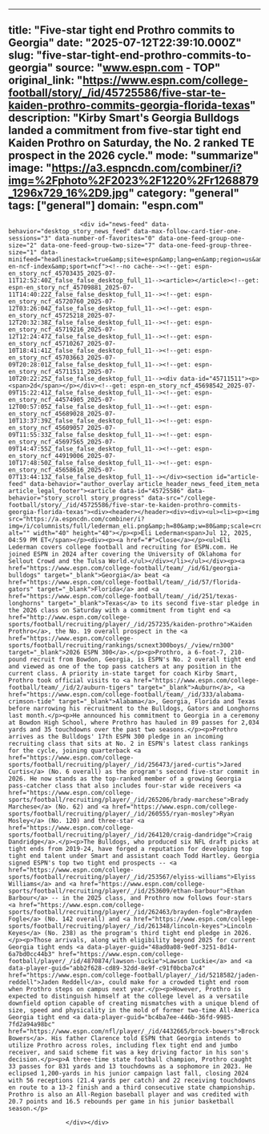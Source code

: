 ---
   title: "Five-star tight end Prothro commits to Georgia"
   date: "2025-07-12T22:39:10.000Z"
   slug: "five-star-tight-end-prothro-commits-to-georgia"
   source: "www.espn.com - TOP"
   original_link: "https://www.espn.com/college-football/story/_/id/45725586/five-star-te-kaiden-prothro-commits-georgia-florida-texas"
   description: "Kirby Smart's Georgia Bulldogs landed a commitment from five-star tight end Kaiden Prothro on Saturday, the No. 2 ranked TE prospect in the 2026 cycle."
   mode: "summarize"
   image: "https://a3.espncdn.com/combiner/i?img=%2Fphoto%2F2023%2F1220%2Fr1268879_1296x729_16%2D9.jpg"
   category: "general"
   tags: ["general"]
   domain: "espn.com"
  ---
  <div id="readability-page-1" class="page"><div id="pane-main" tabindex="-1">

                        <div id="news-feed" data-behavior="desktop_story_news_feed" data-max-follow-card-tier-one-sessions="3" data-number-of-favorites="0" data-one-feed-group-one-size="2" data-one-feed-group-two-size="7" data-one-feed-group-three-size="1" data-minifeed="headlinestack=true&amp;site=espn&amp;lang=en&amp;region=us&amp;pubkey=espn-en-ncf-index&amp;sport=ncf"><!--no cache--><!--get: espn-en_story_ncf_45703435_2025-07-11T12:52:40Z_false_false_desktop_full_11--><article></article><!--get: espn-en_story_ncf_45709881_2025-07-11T14:40:22Z_false_false_desktop_full_11--><!--get: espn-en_story_ncf_45720760_2025-07-12T03:26:04Z_false_false_desktop_full_11--><!--get: espn-en_story_ncf_45725218_2025-07-12T20:32:38Z_false_false_desktop_full_11--><!--get: espn-en_story_ncf_45719216_2025-07-12T12:24:47Z_false_false_desktop_full_11--><!--get: espn-en_story_ncf_45710267_2025-07-10T18:41:41Z_false_false_desktop_full_11--><!--get: espn-en_story_ncf_45703663_2025-07-09T20:28:01Z_false_false_desktop_full_11--><!--get: espn-en_story_ncf_45711511_2025-07-10T20:22:25Z_false_false_desktop_full_11--><div data-id="45711511"><p><span>2d</span></p></div><!--get: espn-en_story_ncf_45698542_2025-07-09T15:22:41Z_false_false_desktop_full_11--><!--get: espn-en_story_ncf_44574905_2025-07-12T00:57:05Z_false_false_desktop_full_11--><!--get: espn-en_story_ncf_45689028_2025-07-10T13:37:39Z_false_false_desktop_full_11--><!--get: espn-en_story_ncf_45609057_2025-07-09T11:55:33Z_false_false_desktop_full_11--><!--get: espn-en_story_ncf_45697565_2025-07-09T14:47:55Z_false_false_desktop_full_11--><!--get: espn-en_story_ncf_44919006_2025-07-10T17:48:50Z_false_false_desktop_full_11--><!--get: espn-en_story_ncf_45658616_2025-07-07T13:44:13Z_false_false_desktop_full_11--></div><section id="article-feed" data-behavior="author_overlay article_header_news_feed_item_meta article_legal_footer"><article data-id="45725586" data-behavior="story_scroll story_progress" data-src="/college-football/story/_/id/45725586/five-star-te-kaiden-prothro-commits-georgia-florida-texas"><div><header></header><div><div><ul><li><p><img src="https://a.espncdn.com/combiner/i?img=/i/columnists/full/lederman_eli.png&amp;h=80&amp;w=80&amp;scale=crop" alt="" width="40" height="40"></p><p>Eli Lederman<span>Jul 12, 2025, 04:59 PM ET</span></p><div><p><a href="#">Close</a></p><ul>Eli Lederman covers college football and recruiting for ESPN.com. He joined ESPN in 2024 after covering the University of Oklahoma for Sellout Crowd and the Tulsa World.</ul></div></li></ul></div><p><a href="https://www.espn.com/college-football/team/_/id/61/georgia-bulldogs" target="_blank">Georgia</a> beat <a href="https://www.espn.com/college-football/team/_/id/57/florida-gators" target="_blank">Florida</a> and <a href="https://www.espn.com/college-football/team/_/id/251/texas-longhorns" target="_blank">Texas</a> to its second five-star pledge in the 2026 class on Saturday with a commitment from tight end <a href="http://www.espn.com/college-sports/football/recruiting/player/_/id/257235/kaiden-prothro">Kaiden Prothro</a>, the No. 19 overall prospect in the <a href="https://www.espn.com/college-sports/football/recruiting/rankings/scnext300boys/_/view/rn300" target="_blank">2026 ESPN 300</a>.</p><p>Prothro, a 6-foot-7, 210-pound recruit from Bowdon, Georgia, is ESPN's No. 2 overall tight end and viewed as one of the top pass catchers at any position in the current class. A priority in-state target for coach Kirby Smart, Prothro took official visits to <a href="https://www.espn.com/college-football/team/_/id/2/auburn-tigers" target="_blank">Auburn</a>, <a href="https://www.espn.com/college-football/team/_/id/333/alabama-crimson-tide" target="_blank">Alabama</a>, Georgia, Florida and Texas before narrowing his recruitment to the Bulldogs, Gators and Longhorns last month.</p><p>He announced his commitment to Georgia in a ceremony at Bowdon High School, where Prothro has hauled in 89 passes for 2,034 yards and 35 touchdowns over the past two seasons.</p><p>Prothro arrives as the Bulldogs' 17th ESPN 300 pledge in an incoming recruiting class that sits at No. 2 in ESPN's latest class rankings for the cycle, joining quarterback <a href="https://www.espn.com/college-sports/football/recruiting/player/_/id/256473/jared-curtis">Jared Curtis</a> (No. 6 overall) as the program's second five-star commit in 2026. He now stands as the top-ranked member of a growing Georgia pass-catcher class that also includes four-star wide receivers <a href="https://www.espn.com/college-sports/football/recruiting/player/_/id/265206/brady-marchese">Brady Marchese</a> (No. 62) and <a href="https://www.espn.com/college-sports/football/recruiting/player/_/id/260555/ryan-mosley">Ryan Mosley</a> (No. 120) and three-star <a href="https://www.espn.com/college-sports/football/recruiting/player/_/id/264120/craig-dandridge">Craig Dandridge</a>.</p><p>The Bulldogs, who produced six NFL draft picks at tight ends from 2019-24, have forged a reputation for developing top tight end talent under Smart and assistant coach Todd Hartley. Georgia signed ESPN's top two tight end prospects -- <a href="https://www.espn.com/college-sports/football/recruiting/player/_/id/253567/elyiss-williams">Elyiss Williams</a> and <a href="https://www.espn.com/college-sports/football/recruiting/player/_/id/253609/ethan-barbour">Ethan Barbour</a> -- in the 2025 class, and Prothro now follows four-stars <a href="https://www.espn.com/college-sports/football/recruiting/player/_/id/262463/brayden-fogle">Brayden Fogle</a> (No. 142 overall) and <a href="https://www.espn.com/college-sports/football/recruiting/player/_/id/261348/lincoln-keyes">Lincoln Keyes</a> (No. 238) as the program's third tight end pledge in 2026.</p><p>Those arrivals, along with eligibility beyond 2025 for current Georgia tight ends <a data-player-guid="48ad0a08-9e0f-3251-8d14-6a7bd0cc44b3" href="https://www.espn.com/college-football/player/_/id/4870874/lawson-luckie">Lawson Luckie</a> and <a data-player-guid="abb2f628-cd89-32dd-8e9f-c91f0bcba7c4" href="https://www.espn.com/college-football/player/_/id/5218582/jaden-reddell">Jaden Reddell</a>, could make for a crowded tight end room when Prothro steps on campus next year.</p><p>However, Prothro is expected to distinguish himself at the college level as a versatile downfield option capable of creating mismatches with a unique blend of size, speed and physicality in the mold of former two-time All-America Georgia tight end <a data-player-guid="bc4ba7ee-446b-36fd-9985-7fd2a94a98bc" href="https://www.espn.com/nfl/player/_/id/4432665/brock-bowers">Brock Bowers</a>. His father Clarence told ESPN that Georgia intends to utilize Prothro across roles, including flex tight end and jumbo receiver, and said scheme fit was a key driving factor in his son's decision.</p><p>A three-time state football champion, Prothro caught 33 passes for 831 yards and 13 touchdowns as a sophomore in 2023. He eclipsed 1,200-yards in his junior campaign last fall, closing 2024 with 56 receptions (21.4 yards per catch) and 22 receiving touchdowns en route to a 13-2 finish and a third consecutive state championship. Prothro is also an All-Region baseball player and was credited with 20.7 points and 16.5 rebounds per game in his junior basketball season.</p>
</div></div></article></section>

                        
                    </div></div>